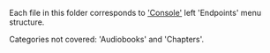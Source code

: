 Each file in this folder corresponds to ['Console'](https://developer.spotify.com/console/) left 'Endpoints' menu structure.

Categories not covered: 'Audiobooks' and 'Chapters'.

